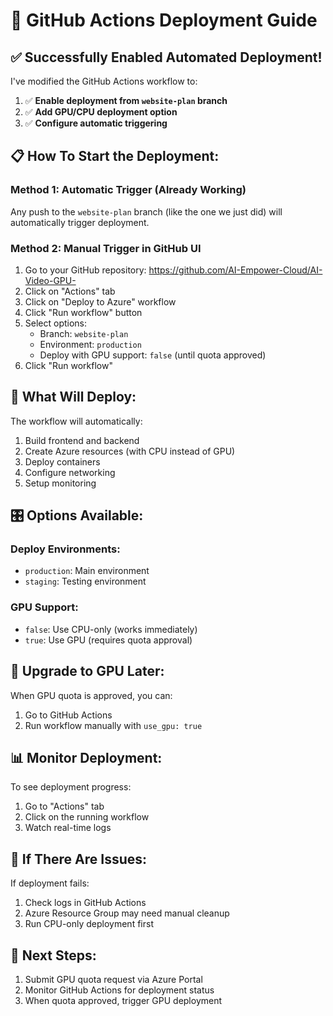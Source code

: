 # 🚀 GitHub Actions Deployment Guide

## ✅ Successfully Enabled Automated Deployment!

I've modified the GitHub Actions workflow to:

1. ✅ **Enable deployment from `website-plan` branch**
2. ✅ **Add GPU/CPU deployment option**
3. ✅ **Configure automatic triggering**

## 📋 How To Start the Deployment:

### Method 1: Automatic Trigger (Already Working)
Any push to the `website-plan` branch (like the one we just did) will automatically trigger deployment.

### Method 2: Manual Trigger in GitHub UI
1. Go to your GitHub repository: https://github.com/AI-Empower-Cloud/AI-Video-GPU-
2. Click on "Actions" tab
3. Click on "Deploy to Azure" workflow
4. Click "Run workflow" button
5. Select options:
   - Branch: `website-plan`
   - Environment: `production`
   - Deploy with GPU support: `false` (until quota approved)
6. Click "Run workflow"

## 🎯 What Will Deploy:

The workflow will automatically:
1. Build frontend and backend
2. Create Azure resources (with CPU instead of GPU)
3. Deploy containers
4. Configure networking
5. Setup monitoring

## 🎛️ Options Available:

### Deploy Environments:
- `production`: Main environment
- `staging`: Testing environment

### GPU Support:
- `false`: Use CPU-only (works immediately)
- `true`: Use GPU (requires quota approval)

## 🔄 Upgrade to GPU Later:

When GPU quota is approved, you can:
1. Go to GitHub Actions
2. Run workflow manually with `use_gpu: true`

## 📊 Monitor Deployment:

To see deployment progress:
1. Go to "Actions" tab
2. Click on the running workflow
3. Watch real-time logs

## 🛑 If There Are Issues:

If deployment fails:
1. Check logs in GitHub Actions
2. Azure Resource Group may need manual cleanup
3. Run CPU-only deployment first

## 🎉 Next Steps:

1. Submit GPU quota request via Azure Portal
2. Monitor GitHub Actions for deployment status
3. When quota approved, trigger GPU deployment
